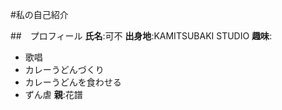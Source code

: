#私の自己紹介

##　プロフィール
**氏名**:可不 
**出身地**:KAMITSUBAKI STUDIO 
**趣味**:
- 歌唱
- カレーうどんづくり
- カレーうどんを食わせる
- ずん虐 
**親**:花譜
